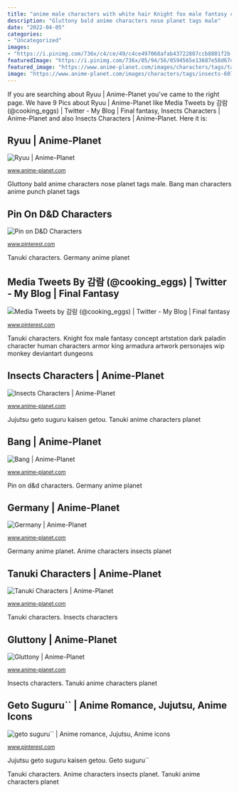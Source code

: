 ```yaml
---
title: "anime male characters with white hair Knight fox male fantasy concept artstation dark paladin character human characters armor king armadura artwork personajes wip monkey deviantart dungeons"
description: "Gluttony bald anime characters nose planet tags male"
date: "2022-04-05"
categories:
- "Uncategorized"
images:
- "https://i.pinimg.com/736x/c4/ce/49/c4ce497068afab43722807ccb8801f2b.jpg"
featuredImage: "https://i.pinimg.com/736x/05/94/56/0594565e13687e58d67da58f80407fc8.jpg"
featured_image: "https://www.anime-planet.com/images/characters/tags/tanuki-887.jpg"
image: "https://www.anime-planet.com/images/characters/tags/insects-607.jpg"
---
```


If you are searching about Ryuu | Anime-Planet you've came to the right page. We have 9 Pics about Ryuu | Anime-Planet like Media Tweets by 감람 (@cooking_eggs) | Twitter - My Blog | Final fantasy, Insects Characters | Anime-Planet and also Insects Characters | Anime-Planet. Here it is:

## Ryuu | Anime-Planet

![Ryuu | Anime-Planet](https://www.anime-planet.com/images/characters/ryuu-33746.jpg "Geto suguru``")

<small>www.anime-planet.com</small>

Gluttony bald anime characters nose planet tags male. Bang man characters anime punch planet tags

## Pin On D&amp;D Characters

![Pin on D&amp;D Characters](https://i.pinimg.com/736x/51/c1/b8/51c1b8695fbd122619841f6562822210.jpg "Knight fox male fantasy concept artstation dark paladin character human characters armor king armadura artwork personajes wip monkey deviantart dungeons")

<small>www.pinterest.com</small>

Tanuki characters. Germany anime planet

## Media Tweets By 감람 (@cooking_eggs) | Twitter - My Blog | Final Fantasy

![Media Tweets by 감람 (@cooking_eggs) | Twitter - My Blog | Final fantasy](https://i.pinimg.com/736x/c4/ce/49/c4ce497068afab43722807ccb8801f2b.jpg "Bang man characters anime punch planet tags")

<small>www.pinterest.com</small>

Tanuki characters. Knight fox male fantasy concept artstation dark paladin character human characters armor king armadura artwork personajes wip monkey deviantart dungeons

## Insects Characters | Anime-Planet

![Insects Characters | Anime-Planet](https://www.anime-planet.com/images/characters/tags/insects-607.jpg "Media tweets by 감람 (@cooking_eggs)")

<small>www.anime-planet.com</small>

Jujutsu geto suguru kaisen getou. Tanuki anime characters planet

## Bang | Anime-Planet

![Bang | Anime-Planet](https://www.anime-planet.com/images/characters/bang-49153.jpg "Bang man characters anime punch planet tags")

<small>www.anime-planet.com</small>

Pin on d&amp;d characters. Germany anime planet

## Germany | Anime-Planet

![Germany | Anime-Planet](https://www.anime-planet.com/images/characters/germany-2809.jpg "Knight fox male fantasy concept artstation dark paladin character human characters armor king armadura artwork personajes wip monkey deviantart dungeons")

<small>www.anime-planet.com</small>

Germany anime planet. Anime characters insects planet

## Tanuki Characters | Anime-Planet

![Tanuki Characters | Anime-Planet](https://www.anime-planet.com/images/characters/tags/tanuki-887.jpg "Jujutsu geto suguru kaisen getou")

<small>www.anime-planet.com</small>

Tanuki characters. Insects characters

## Gluttony | Anime-Planet

![Gluttony | Anime-Planet](https://www.anime-planet.com/images/characters/gluttony-2029.jpg "Jujutsu geto suguru kaisen getou")

<small>www.anime-planet.com</small>

Insects characters. Tanuki anime characters planet

## Geto Suguru`` | Anime Romance, Jujutsu, Anime Icons

![geto suguru`` | Anime romance, Jujutsu, Anime icons](https://i.pinimg.com/736x/05/94/56/0594565e13687e58d67da58f80407fc8.jpg "Media tweets by 감람 (@cooking_eggs)")

<small>www.pinterest.com</small>

Jujutsu geto suguru kaisen getou. Geto suguru``

Tanuki characters. Anime characters insects planet. Tanuki anime characters planet
